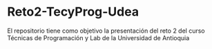 # Reto2-TecyProg-Udea
El repositorio tiene como objetivo la presentación del reto 2 del curso Técnicas de Programación y Lab de la Universidad de Antioquia

